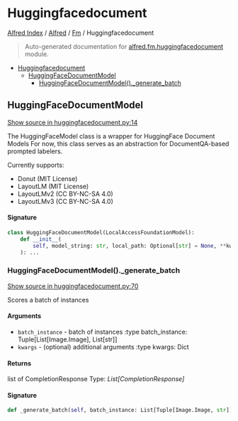 # Huggingfacedocument

[Alfred Index](../../README.md#alfred-index) / [Alfred](../index.md#alfred) / [Fm](./index.md#fm) / Huggingfacedocument

> Auto-generated documentation for [alfred.fm.huggingfacedocument](../../../alfred/fm/huggingfacedocument.py) module.

- [Huggingfacedocument](#huggingfacedocument)
  - [HuggingFaceDocumentModel](#huggingfacedocumentmodel)
    - [HuggingFaceDocumentModel()._generate_batch](#huggingfacedocumentmodel()_generate_batch)

## HuggingFaceDocumentModel

[Show source in huggingfacedocument.py:14](../../../alfred/fm/huggingfacedocument.py#L14)

The HuggingFaceModel class is a wrapper for HuggingFace Document Models
For now, this class serves as an abstraction for DocumentQA-based prompted labelers.

Currently supports:
   - Donut        (MIT License)
   - LayoutLM     (MIT License)
   - LayoutLMv2   (CC BY-NC-SA 4.0)
   - LayoutLMv3   (CC BY-NC-SA 4.0)

#### Signature

```python
class HuggingFaceDocumentModel(LocalAccessFoundationModel):
    def __init__(
        self, model_string: str, local_path: Optional[str] = None, **kwargs: Any
    ): ...
```

### HuggingFaceDocumentModel()._generate_batch

[Show source in huggingfacedocument.py:70](../../../alfred/fm/huggingfacedocument.py#L70)

Scores a batch of instances

#### Arguments

- `batch_instance` - batch of instances
:type batch_instance: Tuple[List[Image.Image], List[str]]
- `kwargs` - (optional) additional arguments
:type kwargs: Dict

#### Returns

list of CompletionResponse
Type: *List[CompletionResponse]*

#### Signature

```python
def _generate_batch(self, batch_instance: List[Tuple[Image.Image, str]], **kwargs): ...
```